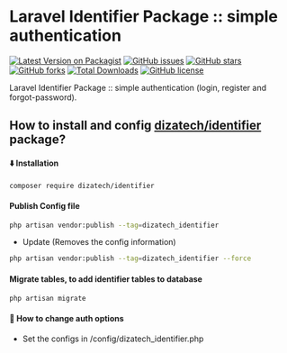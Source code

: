 # Laravel Identifier Package :: simple authentication
[![Latest Version on Packagist](https://img.shields.io/packagist/v/identifier/transaction.svg?style=flat-square)](https://packagist.org/packages/dizatech/identifier)
[![GitHub issues](https://img.shields.io/github/issues/dizatech/identifier?style=flat-square)](https://github.com/dizatech/identifier/issues)
[![GitHub stars](https://img.shields.io/github/stars/dizatech/identifier?style=flat-square)](https://github.com/dizatech/identifier/stargazers)
[![GitHub forks](https://img.shields.io/github/forks/dizatech/identifier?style=flat-square)](https://github.com/dizatech/identifier/network)
[![Total Downloads](https://img.shields.io/packagist/dt/dizatech/identifier.svg?style=flat-square)](https://packagist.org/packages/dizatech/identifier)
[![GitHub license](https://img.shields.io/github/license/dizatech/identifier?style=flat-square)](https://github.com/dizatech/identifier/blob/master/LICENSE)

Laravel Identifier Package :: simple authentication (login, register and forgot-password).

## How to install and config [dizatech/identifier](https://github.com/dizatech/identifier) package?

#### <g-emoji class="g-emoji" alias="arrow_down" fallback-src="https://github.githubassets.com/images/icons/emoji/unicode/2b07.png">⬇️</g-emoji> Installation

```bash
composer require dizatech/identifier
```

#### Publish Config file

```bash
php artisan vendor:publish --tag=dizatech_identifier
```

- Update (Removes the config information)
```bash
php artisan vendor:publish --tag=dizatech_identifier --force
```

#### Migrate tables, to add identifier tables to database

```bash
php artisan migrate
```

#### <g-emoji class="g-emoji" alias="book" fallback-src="https://github.githubassets.com/images/icons/emoji/unicode/1f4d6.png">📖</g-emoji> How to change auth options

- Set the configs in /config/dizatech_identifier.php

